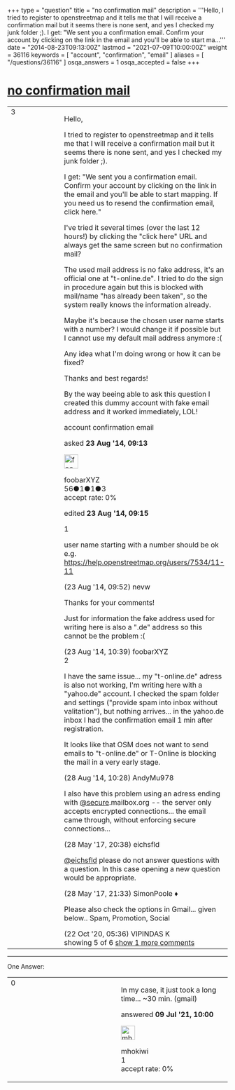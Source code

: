 +++
type = "question"
title = "no confirmation mail"
description = '''Hello, I tried to register to openstreetmap and it tells me that I will receive a confirmation mail but it seems there is none sent, and yes I checked my junk folder ;). I get: &quot;We sent you a confirmation email. Confirm your account by clicking on the link in the email and you&#x27;ll be able to start ma...'''
date = "2014-08-23T09:13:00Z"
lastmod = "2021-07-09T10:00:00Z"
weight = 36116
keywords = [ "account", "confirmation", "email" ]
aliases = [ "/questions/36116" ]
osqa_answers = 1
osqa_accepted = false
+++

<div class="headNormal">

# [no confirmation mail](/questions/36116/no-confirmation-mail)

</div>

<div id="main-body">

<div id="askform">

<table id="question-table" style="width:100%;">
<colgroup>
<col style="width: 50%" />
<col style="width: 50%" />
</colgroup>
<tbody>
<tr>
<td style="width: 30px; vertical-align: top"><div class="vote-buttons">
<span id="post-36116-upvote" class="ajax-command post-vote up" rel="nofollow" title="I like this post (click again to cancel)"> </span>
<div id="post-36116-score" class="post-score" title="current number of votes">
3
</div>
<span id="post-36116-downvote" class="ajax-command post-vote down" rel="nofollow" title="I dont like this post (click again to cancel)"> </span> <span id="favorite-mark" class="ajax-command favorite-mark" rel="nofollow" title="mark/unmark this question as favorite (click again to cancel)"> </span>
<div id="favorite-count" class="favorite-count">
&#10;</div>
</div></td>
<td><div id="item-right">
<div class="question-body">
<p>Hello,</p>
<p>I tried to register to openstreetmap and it tells me that I will receive a confirmation mail but it seems there is none sent, and yes I checked my junk folder ;).</p>
<p>I get: "We sent you a confirmation email. Confirm your account by clicking on the link in the email and you'll be able to start mapping. If you need us to resend the confirmation email, click here."</p>
<p>I've tried it several times (over the last 12 hours!) by clicking the "click here" URL and always get the same screen but no confirmation mail?</p>
<p>The used mail address is no fake address, it's an official one at "t-online.de". I tried to do the sign in procedure again but this is blocked with mail/name "has already been taken", so the system really knows the information already.</p>
<p>Maybe it's because the chosen user name starts with a number? I would change it if possible but I cannot use my default mail address anymore :(</p>
<p>Any idea what I'm doing wrong or how it can be fixed?</p>
<p>Thanks and best regards!</p>
<p>By the way beeing able to ask this question I created this dummy account with fake email address and it worked immediately, LOL!</p>
</div>
<div id="question-tags" class="tags-container tags">
<span class="post-tag tag-link-account" rel="tag" title="see questions tagged &#39;account&#39;">account</span> <span class="post-tag tag-link-confirmation" rel="tag" title="see questions tagged &#39;confirmation&#39;">confirmation</span> <span class="post-tag tag-link-email" rel="tag" title="see questions tagged &#39;email&#39;">email</span>
</div>
<div id="question-controls" class="post-controls">
&#10;</div>
<div class="post-update-info-container">
<div class="post-update-info post-update-info-user">
<p>asked <strong>23 Aug '14, 09:13</strong></p>
<img src="https://secure.gravatar.com/avatar/946b8f788ded9895f82742ae59046085?s=32&amp;d=identicon&amp;r=g" class="gravatar" width="32" height="32" alt="foobarXYZ&#39;s gravatar image" />
<p><span>foobarXYZ</span><br />
<span class="score" title="56 reputation points">56</span><span title="1 badges"><span class="badge1">●</span><span class="badgecount">1</span></span><span title="1 badges"><span class="silver">●</span><span class="badgecount">1</span></span><span title="3 badges"><span class="bronze">●</span><span class="badgecount">3</span></span><br />
<span class="accept_rate" title="Rate of the user&#39;s accepted answers">accept rate:</span> <span title="foobarXYZ has no accepted answers">0%</span></p>
</div>
<div class="post-update-info post-update-info-edited">
<p><span> edited <strong>23 Aug '14, 09:15</strong> </span></p>
</div>
</div>
<div id="comments-container-36116" class="comments-container">
<span id="36117"></span>
<div id="comment-36117" class="comment">
<div id="post-36117-score" class="comment-score">
1
</div>
<div class="comment-text">
<p>user name starting with a number should be ok e.g. <a href="https://help.openstreetmap.org/users/7534/11-11">https://help.openstreetmap.org/users/7534/11-11</a></p>
</div>
<div id="comment-36117-info" class="comment-info">
<span class="comment-age">(23 Aug '14, 09:52)</span> <span class="comment-user userinfo">nevw</span>
</div>
</div>
<span id="36120"></span>
<div id="comment-36120" class="comment">
<div id="post-36120-score" class="comment-score">
&#10;</div>
<div class="comment-text">
<p>Thanks for your comments!</p>
<p>Just for information the fake address used for writing here is also a ".de" address so this cannot be the problem :(</p>
</div>
<div id="comment-36120-info" class="comment-info">
<span class="comment-age">(23 Aug '14, 10:39)</span> <span class="comment-user userinfo">foobarXYZ</span>
</div>
</div>
<span id="36324"></span>
<div id="comment-36324" class="comment">
<div id="post-36324-score" class="comment-score">
2
</div>
<div class="comment-text">
<p>I have the same issue... my "t-online.de" adress is also not working, I'm writing here with a "yahoo.de" account. I checked the spam folder and settings ("provide spam into inbox without valitation"), but nothing arrives... in the yahoo.de inbox I had the confirmation email 1 min after registration.</p>
<p>It looks like that OSM does not want to send emails to "t-online.de" or T-Online is blocking the mail in a very early stage.</p>
</div>
<div id="comment-36324-info" class="comment-info">
<span class="comment-age">(28 Aug '14, 10:28)</span> <span class="comment-user userinfo">AndyMu978</span>
</div>
</div>
<span id="56341"></span>
<div id="comment-56341" class="comment">
<div id="post-56341-score" class="comment-score">
&#10;</div>
<div class="comment-text">
<p>I also have this problem using an adress ending with <a href="https://help.openstreetmap.org/users/9717/secure">@secure</a>.mailbox.org -- the server only accepts encrypted connections... the email came through, without enforcing secure connections...</p>
</div>
<div id="comment-56341-info" class="comment-info">
<span class="comment-age">(28 May '17, 20:38)</span> <span class="comment-user userinfo">eichsfld</span>
</div>
</div>
<span id="56342"></span>
<div id="comment-56342" class="comment">
<div id="post-56342-score" class="comment-score">
&#10;</div>
<div class="comment-text">
<p><a href="https://help.openstreetmap.org/users/13756/eichsfld">@eichsfld</a> please do not answer questions with a question. In this case opening a new question would be appropriate.</p>
</div>
<div id="comment-56342-info" class="comment-info">
<span class="comment-age">(28 May '17, 21:33)</span> <span class="comment-user userinfo">SimonPoole ♦</span>
</div>
</div>
<span id="77189"></span>
<div id="comment-77189" class="comment not_top_scorer">
<div id="post-77189-score" class="comment-score">
&#10;</div>
<div class="comment-text">
<p>Please also check the options in Gmail... given below.. Spam, Promotion, Social</p>
</div>
<div id="comment-77189-info" class="comment-info">
<span class="comment-age">(22 Oct '20, 05:36)</span> <span class="comment-user userinfo">VIPINDAS K</span>
</div>
</div>
</div>
<div id="comment-tools-36116" class="comment-tools">
<span class="comments-showing"> showing 5 of 6 </span> <a href="#" class="show-all-comments-link">show 1 more comments</a>
</div>
<div class="clear">
&#10;</div>
<div id="comment-36116-form-container" class="comment-form-container">
&#10;</div>
<div class="clear">
&#10;</div>
</div></td>
</tr>
</tbody>
</table>

------------------------------------------------------------------------

<div class="tabBar">

<span id="sort-top"></span>

<div class="headQuestions">

One Answer:

</div>

</div>

<span id="80895"></span>

<div id="answer-container-80895" class="answer">

<table style="width:100%;">
<colgroup>
<col style="width: 50%" />
<col style="width: 50%" />
</colgroup>
<tbody>
<tr>
<td style="width: 30px; vertical-align: top"><div class="vote-buttons">
<span id="post-80895-upvote" class="ajax-command post-vote up" rel="nofollow" title="I like this post (click again to cancel)"> </span>
<div id="post-80895-score" class="post-score" title="current number of votes">
0
</div>
<span id="post-80895-downvote" class="ajax-command post-vote down" rel="nofollow" title="I dont like this post (click again to cancel)"> </span>
</div></td>
<td><div class="item-right">
<div class="answer-body">
<p>In my case, it just took a long time... ~30 min. (gmail)</p>
</div>
<div class="answer-controls post-controls">
&#10;</div>
<div class="post-update-info-container">
<div class="post-update-info post-update-info-user">
<p>answered <strong>09 Jul '21, 10:00</strong></p>
<img src="https://secure.gravatar.com/avatar/61066b850d1cd3cd0f665fe31320f2d5?s=32&amp;d=identicon&amp;r=g" class="gravatar" width="32" height="32" alt="mhokiwi&#39;s gravatar image" />
<p><span>mhokiwi</span><br />
<span class="score" title="1 reputation points">1</span><br />
<span class="accept_rate" title="Rate of the user&#39;s accepted answers">accept rate:</span> <span title="mhokiwi has no accepted answers">0%</span></p>
</div>
</div>
<div id="comments-container-80895" class="comments-container">
&#10;</div>
<div id="comment-tools-80895" class="comment-tools">
&#10;</div>
<div class="clear">
&#10;</div>
<div id="comment-80895-form-container" class="comment-form-container">
&#10;</div>
<div class="clear">
&#10;</div>
</div></td>
</tr>
</tbody>
</table>

</div>

<div class="paginator-container-left">

</div>

</div>

</div>

